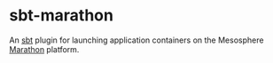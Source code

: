 # sbt-marathon
An [sbt](http://scala-sbt.org) plugin for launching application containers on the Mesosphere [Marathon](https://mesosphere.github.io/marathon) platform.
